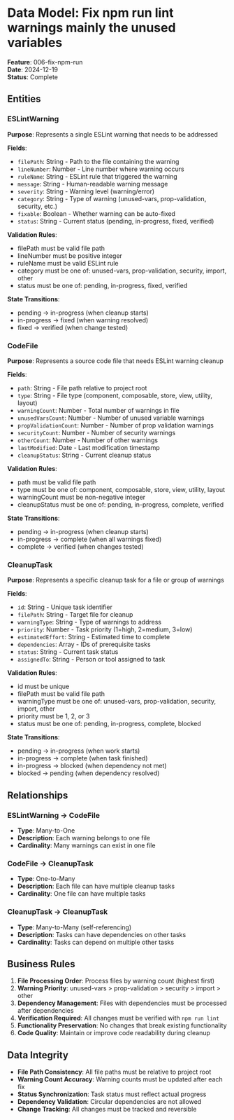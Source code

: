 # Data Model: Fix npm run lint warnings mainly the unused variables

**Feature**: 006-fix-npm-run  
**Date**: 2024-12-19  
**Status**: Complete

## Entities

### ESLintWarning

**Purpose**: Represents a single ESLint warning that needs to be addressed

**Fields**:

- `filePath`: String - Path to the file containing the warning
- `lineNumber`: Number - Line number where warning occurs
- `ruleName`: String - ESLint rule that triggered the warning
- `message`: String - Human-readable warning message
- `severity`: String - Warning level (warning/error)
- `category`: String - Type of warning (unused-vars, prop-validation, security, etc.)
- `fixable`: Boolean - Whether warning can be auto-fixed
- `status`: String - Current status (pending, in-progress, fixed, verified)

**Validation Rules**:

- filePath must be valid file path
- lineNumber must be positive integer
- ruleName must be valid ESLint rule
- category must be one of: unused-vars, prop-validation, security, import, other
- status must be one of: pending, in-progress, fixed, verified

**State Transitions**:

- pending → in-progress (when cleanup starts)
- in-progress → fixed (when warning resolved)
- fixed → verified (when change tested)

### CodeFile

**Purpose**: Represents a source code file that needs ESLint warning cleanup

**Fields**:

- `path`: String - File path relative to project root
- `type`: String - File type (component, composable, store, view, utility, layout)
- `warningCount`: Number - Total number of warnings in file
- `unusedVarsCount`: Number - Number of unused variable warnings
- `propValidationCount`: Number - Number of prop validation warnings
- `securityCount`: Number - Number of security warnings
- `otherCount`: Number - Number of other warnings
- `lastModified`: Date - Last modification timestamp
- `cleanupStatus`: String - Current cleanup status

**Validation Rules**:

- path must be valid file path
- type must be one of: component, composable, store, view, utility, layout
- warningCount must be non-negative integer
- cleanupStatus must be one of: pending, in-progress, complete, verified

**State Transitions**:

- pending → in-progress (when cleanup starts)
- in-progress → complete (when all warnings fixed)
- complete → verified (when changes tested)

### CleanupTask

**Purpose**: Represents a specific cleanup task for a file or group of warnings

**Fields**:

- `id`: String - Unique task identifier
- `filePath`: String - Target file for cleanup
- `warningType`: String - Type of warnings to address
- `priority`: Number - Task priority (1=high, 2=medium, 3=low)
- `estimatedEffort`: String - Estimated time to complete
- `dependencies`: Array<String> - IDs of prerequisite tasks
- `status`: String - Current task status
- `assignedTo`: String - Person or tool assigned to task

**Validation Rules**:

- id must be unique
- filePath must be valid file path
- warningType must be one of: unused-vars, prop-validation, security, import, other
- priority must be 1, 2, or 3
- status must be one of: pending, in-progress, complete, blocked

**State Transitions**:

- pending → in-progress (when work starts)
- in-progress → complete (when task finished)
- in-progress → blocked (when dependency not met)
- blocked → pending (when dependency resolved)

## Relationships

### ESLintWarning → CodeFile

- **Type**: Many-to-One
- **Description**: Each warning belongs to one file
- **Cardinality**: Many warnings can exist in one file

### CodeFile → CleanupTask

- **Type**: One-to-Many
- **Description**: Each file can have multiple cleanup tasks
- **Cardinality**: One file can have multiple tasks

### CleanupTask → CleanupTask

- **Type**: Many-to-Many (self-referencing)
- **Description**: Tasks can have dependencies on other tasks
- **Cardinality**: Tasks can depend on multiple other tasks

## Business Rules

1. **File Processing Order**: Process files by warning count (highest first)
2. **Warning Priority**: unused-vars > prop-validation > security > import > other
3. **Dependency Management**: Files with dependencies must be processed after dependencies
4. **Verification Required**: All changes must be verified with `npm run lint`
5. **Functionality Preservation**: No changes that break existing functionality
6. **Code Quality**: Maintain or improve code readability during cleanup

## Data Integrity

- **File Path Consistency**: All file paths must be relative to project root
- **Warning Count Accuracy**: Warning counts must be updated after each fix
- **Status Synchronization**: Task status must reflect actual progress
- **Dependency Validation**: Circular dependencies are not allowed
- **Change Tracking**: All changes must be tracked and reversible

